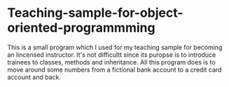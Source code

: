 # Teaching-sample-for-object-oriented-programmming
This is a small program which I used for my teaching sample for becoming an lincensed instructor. It's not difficultt since its puropse is to introduce trainees to classes, methods and inheritance. All this program does is to move around some numbers from a fictional bank account to a credit card account and back. 
